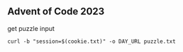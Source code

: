## Advent of Code 2023

get puzzle input
```
curl -b "session=$(cookie.txt)" -o DAY_URL puzzle.txt
```
